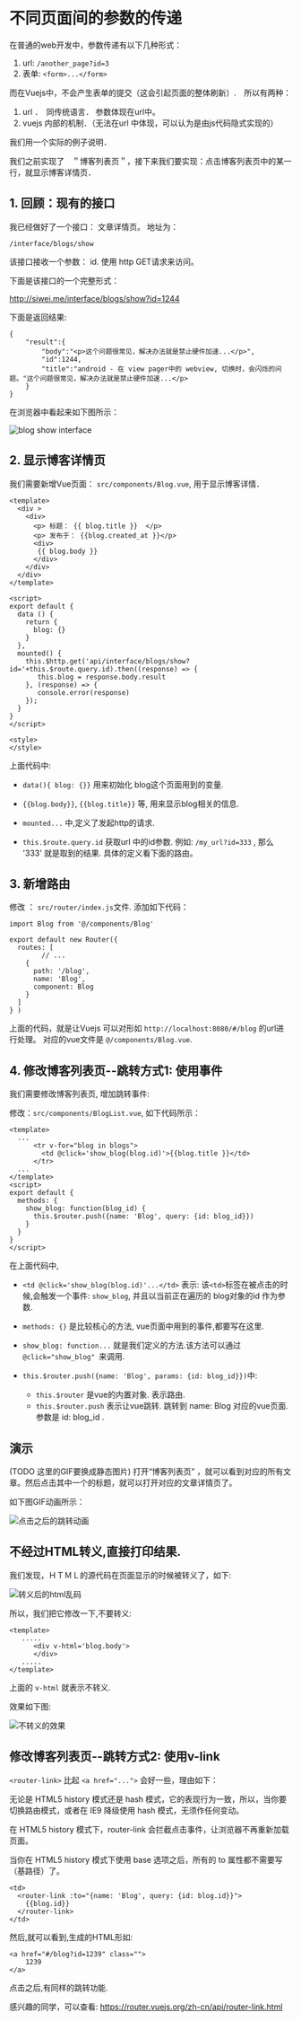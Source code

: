 # 不同页面间的参数的传递

在普通的web开发中，参数传递有以下几种形式：

1. url:   `/another_page?id=3`
2. 表单: `<form>...</form>`

而在Vuejs中，不会产生表单的提交（这会引起页面的整体刷新）.　所以有两种：

1. url ．　同传统语言． 参数体现在url中。
2. vuejs 内部的机制．（无法在url 中体现，可以认为是由js代码隐式实现的）

我们用一个实际的例子说明．

我们之前实现了　＂博客列表页＂，接下来我们要实现：点击博客列表页中的某一行，就显示博客详情页．

## 1. 回顾：现有的接口

我已经做好了一个接口： 文章详情页。 地址为：  

`/interface/blogs/show`

该接口接收一个参数： id.   使用 http GET请求来访问。

下面是该接口的一个完整形式：

http://siwei.me/interface/blogs/show?id=1244

下面是返回结果: 

```
{
    "result":{
        "body":"<p>这个问题很常见，解决办法就是禁止硬件加速...</p>",
        "id":1244,
        "title":"android - 在 view pager中的 webview, 切换时，会闪烁的问题。"这个问题很常见，解决办法就是禁止硬件加速...</p>
    }
}
```

在浏览器中看起来如下图所示： 

![blog show interface](./images/siwei_blog_inteface_show.png)

## 2. 显示博客详情页

我们需要新增Vue页面：  `src/components/Blog.vue`, 用于显示博客详情．

```
<template>
  <div >
    <div>
      <p> 标题： {{ blog.title }}  </p>
      <p> 发布于： {{blog.created_at }}</p>
      <div>
       {{ blog.body }}
      </div>
    </div>
  </div>
</template>

<script>
export default {
  data () {
    return {
      blog: {}
    }
  },
  mounted() {
    this.$http.get('api/interface/blogs/show?id='+this.$route.query.id).then((response) => {
       this.blog = response.body.result
    }, (response) => {
       console.error(response)
    });
  }
}
</script>

<style>
</style>
```

上面代码中:

- `data(){ blog: {}}` 用来初始化 blog这个页面用到的变量.

- `{{blog.body}}`, `{{blog.title}}` 等, 用来显示blog相关的信息.

- `mounted...` 中,定义了发起http的请求.

- `this.$route.query.id` 获取url 中的id参数. 例如:   `/my_url?id=333` , 那么 '333' 就是取到的结果. 具体的定义看下面的路由。

## 3. 新增路由

修改 ： `src/router/index.js`文件. 添加如下代码： 

```
import Blog from '@/components/Blog'

export default new Router({
  routes: [
		// ...
    {
      path: '/blog',
      name: 'Blog',
      component: Blog
    }
  ]
} )
```

上面的代码，就是让Vuejs 可以对形如  `http://localhost:8080/#/blog` 的url进行处理。 对应的vue文件是 `@/components/Blog.vue`.

## 4. 修改博客列表页--跳转方式1: 使用事件

我们需要修改博客列表页, 增加跳转事件:

修改：`src/components/BlogList.vue`, 如下代码所示：

```
<template>
  ...
      <tr v-for="blog in blogs">
        <td @click='show_blog(blog.id)'>{{blog.title }}</td>
      </tr>
  ...
</template>
<script>
export default {
  methods: {
    show_blog: function(blog_id) {
      this.$router.push({name: 'Blog', query: {id: blog_id}})
    }
  }
}
</script>
```

在上面代码中,

- `<td @click='show_blog(blog.id)'...</td>`  表示:  该`<td>`标签在被点击的时候,会触发一个事件: `show_blog`, 
并且以当前正在遍历的 blog对象的id 作为参数.

- `methods: {}` 是比较核心的方法,  vue页面中用到的事件,都要写在这里.

- `show_blog: function...` 就是我们定义的方法.该方法可以通过`@click="show_blog" `来调用.

- `this.$router.push({name: 'Blog', params: {id: blog_id}})`中:

  - `this.$router` 是vue的内置对象. 表示路由.
  - `this.$router.push` 表示让vue跳转. 跳转到 name: Blog 对应的vue页面. 参数是 id: blog_id .


## 演示

(TODO 这里的GIF要换成静态图片)
打开“博客列表页” ，就可以看到对应的所有文章。然后点击其中一个的标题，就可以打开对应的文章详情页了。 

如下图GIF动画所示： 

![点击之后的跳转动画](./images/点击后的跳转.gif)

## 不经过HTML转义,直接打印结果.

我们发现，ＨＴＭＬ的源代码在页面显示的时候被转义了，如下:

![转义后的html乱码](./images/vue打开博客详情页-没有做美化和格式化.png)

所以，我们把它修改一下,不要转义:

```
<template>
   .....
      <div v-html='blog.body'>
      </div>
   .....
</template>
```

上面的 `v-html` 就表示不转义.

效果如下图:

![不转义的效果](./images/vue_with_v_html.png)

## 修改博客列表页--跳转方式2: 使用v-link

`<router-link>` 比起 `<a href="...">` 会好一些，理由如下：

无论是 HTML5 history 模式还是 hash 模式，它的表现行为一致，所以，当你要切换路由模式，或者在 IE9 降级使用 hash 模式，无须作任何变动。

在 HTML5 history 模式下，router-link 会拦截点击事件，让浏览器不再重新加载页面。

当你在 HTML5 history 模式下使用 base 选项之后，所有的 to 属性都不需要写（基路径）了。

```
<td>
  <router-link :to="{name: 'Blog', query: {id: blog.id}}">
    {{blog.id}}
  </router-link>
</td>
```

然后,就可以看到,生成的HTML形如:

```
<a href="#/blog?id=1239" class="">
	1239
</a>
```

点击之后,有同样的跳转功能.

感兴趣的同学，可以查看:  https://router.vuejs.org/zh-cn/api/router-link.html